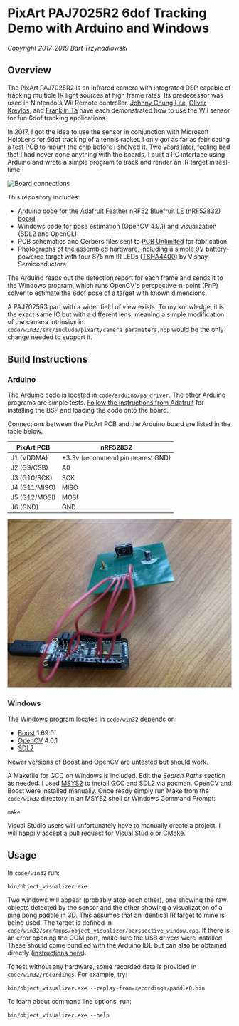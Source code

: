# PixArt PAJ7025R2 6dof Tracking Demo with Arduino and Windows

*Copyright 2017-2019 Bart Trzynadlowski*

## Overview

The PixArt PAJ7025R2 is an infrared camera with integrated DSP capable of tracking multiple IR light sources at high frame rates. Its predecessor was used in Nintendo's Wii Remote controller. [Johnny Chung Lee](http://johnnylee.net/projects/wii/), [Oliver Kreylos](https://web.cs.ucdavis.edu/~okreylos/ResDev/Wiimote/index.html  ), and [Franklin Ta](https://franklinta.com/2014/09/30/6dof-positional-tracking-with-the-wiimote/) have each demonstrated how to use the Wii sensor
for fun 6dof tracking applications.

In 2017, I got the idea to use the sensor in conjunction with Microsoft HoloLens for 6dof tracking of a tennis racket. I only got as far as
fabricating a test PCB to mount the chip before I shelved it. Two years later, feeling bad that I had never done anything with the boards, I built a PC
interface using Arduino and wrote a simple program to track and render an IR target in real-time.

![Board connections](media/Demo.gif)

This repository includes:

- Arduino code for the [Adafruit Feather nRF52 Bluefruit LE (nRF52832) board](https://www.adafruit.com/product/3406)
- Windows code for pose estimation (OpenCV 4.0.1) and visualization (SDL2 and OpenGL)
- PCB schematics and Gerbers files sent to [PCB Unlimited](https://pcbunlimited.com/) for fabrication
- Photographs of the assembled hardware, including a simple 9V battery-powered target with four 875 nm IR LEDs ([TSHA4400](https://www.vishay.com/ir-emitting-diodes/list/product-81017/)) by Vishay Semiconductors.

The Arduino reads out the detection report for each frame and sends it to the Windows program, which runs OpenCV's perspective-n-point (PnP) solver to estimate the 6dof pose of a target with known dimensions.

A PAJ7025R3 part with a wider field of view exists. To my knowledge, it is the exact same IC but with a different lens, meaning a simple modification of the camera
intrinsics in `code/win32/src/include/pixart/camera_parameters.hpp` would be the only change needed to support it.

## Build Instructions

### Arduino

The Arduino code is located in `code/arduino/pa_driver`. The other Arduino programs are simple tests. [Follow the instructions from Adafruit](https://learn.adafruit.com/bluefruit-nrf52-feather-learning-guide/arduino-bsp-setup) for
installing the BSP and loading the code onto the board.

Connections between the PixArt PCB and the Arduino board are listed in the table below.

| PixArt PCB | nRF52832 |
| ---------- | -------- |
| J1 (VDDMA) | +3.3v (recommend pin nearest GND) |
| J2 (G9/CSB) | A0 |
| J3 (G10/SCK) | SCK |
| J4 (G11/MISO) | MISO |
| J5 (G12/MOSI) | MOSI |
| J6 (GND) | GND |

![Board connections](media/Arduino_Wiring.jpg)

### Windows

The Windows program located in `code/win32` depends on:

- [Boost](https://www.boost.org/) 1.69.0
- [OpenCV](https://opencv.org) 4.0.1
- [SDL2](https://libsdl.org)

Newer versions of Boost and OpenCV are untested but should work.

A Makefile for GCC on Windows is included. Edit the *Search Paths* section as needed. I used [MSYS2](https://msys2.org) to install GCC and SDL2 via pacman. OpenCV and Boost were installed manually.
Once ready simply run Make from the `code/win32` directory in an MSYS2 shell or Windows Command Prompt:

```
make
```

Visual Studio users will unfortunately have to manually create a project. I will happily accept a pull request for Visual Studio or CMake.

## Usage

In `code/win32` run:

```
bin/object_visualizer.exe
```

Two windows will appear (probably atop each other), one showing the raw objects detected by the sensor and the other showing a visualization of
a ping pong paddle in 3D. This assumes that an identical IR target to mine is being used. The target is defined in `code/win32/src/apps/object_visualizer/perspective_window.cpp`.
If there is an error opening the COM port, make sure the USB drivers were installed. These should come bundled with the Arduino IDE but can also
be obtained directly ([instructions here](https://learn.adafruit.com/bluefruit-nrf52-feather-learning-guide/arduino-board-setup)).

To test without any hardware, some recorded data is provided in `code/win32/recordings`. For example, try:

```
bin/object_visualizer.exe --replay-from=recordings/paddle0.bin
```

To learn about command line options, run:

```
bin/object_visualizer.exe --help
```

